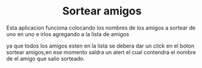 <h1 align="center"> Sortear amigos </h1>

Esta aplicacion funciona colocando los nombres de los amigos a sortear de uno en uno e irlos agregando a la lista de amigos 

ya que todos los amigos esten en la lista se debera dar un click en el boton sortear amigos,en ese momento saldra un alert el cual contendra el nombre de el amigo que salio sorteado.
